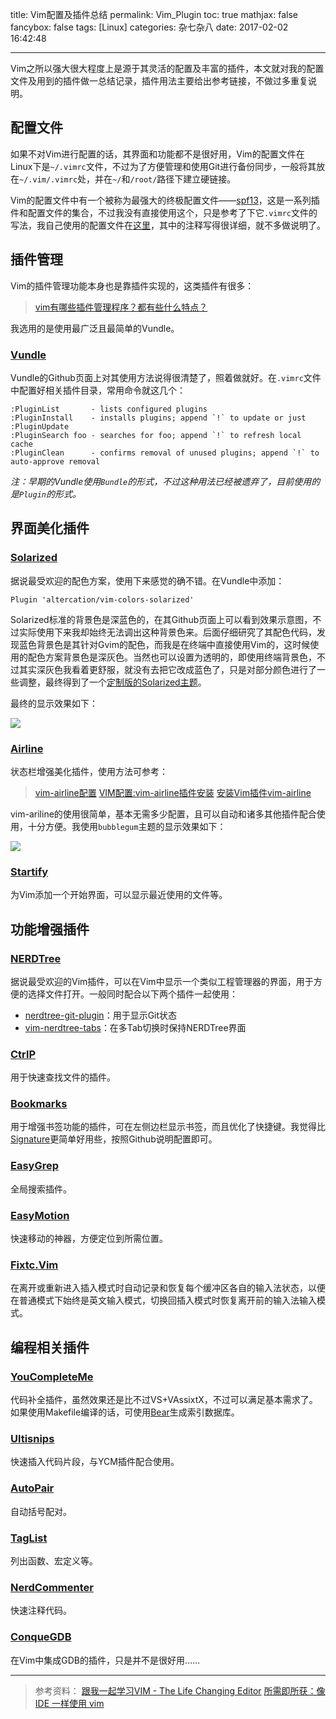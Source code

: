 title: Vim配置及插件总结
permalink: Vim_Plugin
toc: true
mathjax: false
fancybox: false
tags: [Linux]
categories: 杂七杂八
date: 2017-02-02 16:42:48

---

Vim之所以强大很大程度上是源于其灵活的配置及丰富的插件，本文就对我的配置文件及用到的插件做一总结记录，插件用法主要给出参考链接，不做过多重复说明。

<!--more-->

## 配置文件

如果不对Vim进行配置的话，其界面和功能都不是很好用，Vim的配置文件在Linux下是`~/.vimrc`文件，不过为了方便管理和使用Git进行备份同步，一般将其放在`~/.vim/.vimrc`处，并在`~/`和`/root/`路径下建立硬链接。

Vim的配置文件中有一个被称为最强大的终极配置文件——[spf13](https://github.com/spf13/spf13-vim)，这是一系列插件和配置文件的集合，不过我没有直接使用这个，只是参考了下它`.vimrc`文件的写法，我自己使用的配置文件在[这里](https://github.com/g199209/vimrc)，其中的注释写得很详细，就不多做说明了。

## 插件管理

Vim的插件管理功能本身也是靠插件实现的，这类插件有很多：

> [vim有哪些插件管理程序？都有些什么特点？](https://www.zhihu.com/question/24294358/answer/27362814)

我选用的是使用最广泛且最简单的Vundle。

### [Vundle](https://github.com/VundleVim/Vundle.vim)

Vundle的Github页面上对其使用方法说得很清楚了，照着做就好。在`.vimrc`文件中配置好相关插件目录，常用命令就这几个：

```no-highlight
:PluginList       - lists configured plugins
:PluginInstall    - installs plugins; append `!` to update or just :PluginUpdate
:PluginSearch foo - searches for foo; append `!` to refresh local cache
:PluginClean      - confirms removal of unused plugins; append `!` to auto-approve removal
```

*注：早期的Vundle使用`Bundle`的形式，不过这种用法已经被遗弃了，目前使用的是`Plugin`的形式。*

## 界面美化插件

### [Solarized](https://github.com/altercation/vim-colors-solarized)

据说最受欢迎的配色方案，使用下来感觉的确不错。在Vundle中添加：

```vim
Plugin 'altercation/vim-colors-solarized'
```

Solarized标准的背景色是深蓝色的，在其Github页面上可以看到效果示意图，不过实际使用下来我却始终无法调出这种背景色来。后面仔细研究了其配色代码，发现蓝色背景色是其针对Gvim的配色，而我是在终端中直接使用Vim的，这时候使用的配色方案背景色是深灰色。当然也可以设置为透明的，即使用终端背景色，不过其实深灰色我看着更舒服，就没有去把它改成蓝色了，只是对部分颜色进行了一些调整，最终得到了一个[定制版的Solarized主题](https://github.com/g199209/vim-colors-solarized)。

最终的显示效果如下：
  
![](http://gmf.shengnengjin.cn/20170117234815.png-width600)

### [Airline](https://github.com/vim-airline/vim-airline)

状态栏增强美化插件，使用方法可参考：

> [vim-airline配置](http://www.zygotee.com/vim/vim-airline%E9%85%8D%E7%BD%AE/)
> [VIM配置:vim-airline插件安装](http://blog.csdn.net/the_victory/article/details/50638810)
> [安装Vim插件vim-airline](http://www.jianshu.com/p/310368097c75)

vim-ariline的使用很简单，基本无需多少配置，且可以自动和诸多其他插件配合使用，十分方便。我使用`bubblegum`主题的显示效果如下：

![](http://gmf.shengnengjin.cn/20170118154146.png-width600)

### [Startify](https://github.com/mhinz/vim-startify)

为Vim添加一个开始界面，可以显示最近使用的文件等。

## 功能增强插件

### [NERDTree](https://github.com/scrooloose/nerdtree)

据说最受欢迎的Vim插件，可以在Vim中显示一个类似工程管理器的界面，用于方便的选择文件打开。一般同时配合以下两个插件一起使用：

- [nerdtree-git-plugin](https://github.com/Xuyuanp/nerdtree-git-plugin)：用于显示Git状态
- [vim-nerdtree-tabs](https://github.com/jistr/vim-nerdtree-tabs)：在多Tab切换时保持NERDTree界面

### [CtrlP](https://github.com/ctrlpvim/ctrlp.vim)

用于快速查找文件的插件。

### [Bookmarks](https://github.com/MattesGroeger/vim-bookmarks)

用于增强书签功能的插件，可在左侧边栏显示书签，而且优化了快捷键。我觉得比[Signature](https://github.com/kshenoy/vim-signature)更简单好用些，按照Github说明配置即可。

### [EasyGrep](https://github.com/dkprice/vim-easygrep)

全局搜索插件。

### [EasyMotion](https://github.com/easymotion/vim-easymotion)

快速移动的神器，方便定位到所需位置。

### [Fixtc.Vim](https://github.com/lilydjwg/fcitx.vim)

在离开或重新进入插入模式时自动记录和恢复每个缓冲区各自的输入法状态，以便在普通模式下始终是英文输入模式，切换回插入模式时恢复离开前的输入法输入模式。

## 编程相关插件

### [YouCompleteMe](https://github.com/Valloric/YouCompleteMe)

代码补全插件，虽然效果还是比不过VS+VAssixtX，不过可以满足基本需求了。如果使用Makefile编译的话，可使用[Bear](https://github.com/rizsotto/Bear)生成索引数据库。

### [Ultisnips](https://github.com/SirVer/ultisnips)

快速插入代码片段，与YCM插件配合使用。

### [AutoPair](https://github.com/jiangmiao/auto-pairs)

自动括号配对。

### [TagList](https://github.com/vim-scripts/taglist.vim)

列出函数、宏定义等。

### [NerdCommenter](https://github.com/scrooloose/nerdcommenter)

快速注释代码。

### [ConqueGDB](https://github.com/vim-scripts/Conque-GDB)

在Vim中集成GDB的插件，只是并不是很好用……

----------


> 参考资料：
> [跟我一起学习VIM - The Life Changing Editor](http://feihu.me/blog/2014/intro-to-vim/)
> [所需即所获：像 IDE 一样使用 vim](https://github.com/yangyangwithgnu/use_vim_as_ide)